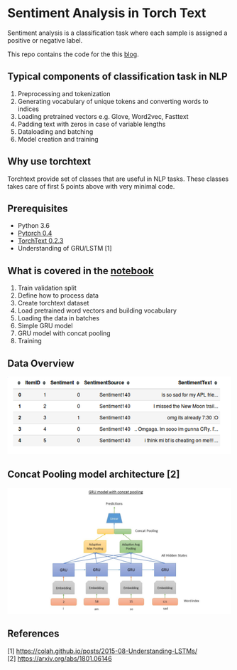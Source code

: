 # Sentiment Analysis in Torch Text
Sentiment analysis is a classification task where each sample is assigned a positive or negative label.

This repo contains the code for the this [blog](https://medium.com/@sonicboom8/sentiment-analysis-torchtext-55fb57b1fab8).

## Typical components of classification task in NLP
1. Preprocessing and tokenization
2. Generating vocabulary of unique tokens and converting words to indices
3. Loading pretrained vectors e.g. Glove, Word2vec, Fasttext
4. Padding text with zeros in case of variable lengths
5. Dataloading and batching
6. Model creation and training

## Why use torchtext
Torchtext provide set of classes that are useful in NLP tasks. These classes takes care of first 5 points above with very minimal code.

## Prerequisites
* Python 3.6
* [Pytorch 0.4](http://pytorch.org/)
* [TorchText 0.2.3](https://github.com/pytorch/text)
* Understanding of GRU/LSTM [1]

## What is covered in the [notebook](Sentiment%20analysis%20pytorch.ipynb)

1. Train validation split
2. Define how to process data
3. Create torchtext dataset
4. Load pretrained word vectors and building vocabulary
5. Loading the data in batches
6. Simple GRU model
6. GRU model with concat pooling
7. Training


## Data Overview

![Top 5 rows of dataset](data/imgs/dfhead.png "Top 5 rows of dataset")

## Concat Pooling model architecture [2]
![GRU model with concat pooling](data/imgs/Slide2.JPG "GRU model with concat pooling")

## References
[1] https://colah.github.io/posts/2015-08-Understanding-LSTMs/  
[2] https://arxiv.org/abs/1801.06146
